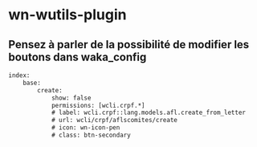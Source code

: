 # wn-wutils-plugin



## Pensez à parler de la possibilité de modifier les boutons dans waka_config 
```xml
index:
    base:
        create: 
            show: false
            permissions: [wcli.crpf.*]
            # label: wcli.crpf::lang.models.afl.create_from_letter
            # url: wcli/crpf/aflscomites/create
            # icon: wn-icon-pen
            # class: btn-secondary
```